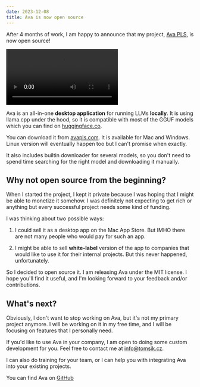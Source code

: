 ```yaml
---
date: 2023-12-08
title: Ava is now open source
---
```


After 4 months of work, I am happy to announce that my project,
[Ava PLS](https://avapls.com), is now open source!

<video autoplay="true" loop="true" src="https://github.com/cztomsik/ava/assets/3526922/790dd1a2-5e59-4a63-a05a-f255b5677269"></video>

Ava is an all-in-one **desktop application** for running LLMs **locally**. It is using
llama.cpp under the hood, so it is compatible with most of the GGUF models which
you can find on [huggingface.co](https://huggingface.co).

You can download it from [avapls.com](https://avapls.com). It is available for
Mac and Windows. Linux version will eventually happen too but I can't promise
when exactly.

It also includes builtin downloader for several models, so you don't need to
spend time searching for the right model and downloading it manually.

## Why not open source from the beginning?

When I started the project, I kept it private because I was hoping that I might
be able to monetize it somehow. I was definitely not expecting to get rich or
anything but every successful project needs some kind of funding.

I was thinking about two possible ways:

1. I could sell it as a desktop app on the Mac App Store. But IMHO there are not
   many people who would pay for such an app.

2. I might be able to sell **white-label** version of the app to companies that
   would like to use it for their internal projects. But this never happened,
   unfortunately.

So I decided to open source it. I am releasing Ava under the MIT license. I hope
you'll find it useful, and I'm looking forward to your feedback and/or
contributions.

## What's next?

Obviously, I don't want to stop working on Ava, but it's not my primary project
anymore. I will be working on it in my free time, and I will be focusing on
features that I personally need.

If you'd like to use Ava in your company, I am open to doing some custom
development for you. Feel free to contact me at [info@tomsik.cz](mailto:info@tomsik.cz).

I can also do training for your team, or I can help you with integrating Ava
into your existing projects.

You can find Ava on [GitHub](https://github.com/cztomsik/ava)
